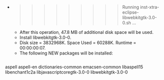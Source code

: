 * >>>>>>>>> Running inst-xtra-eclipse-libwebkitgtk-3.0-0.sh ...
  * After this operation, 47.8 MB of additional disk space will be used.
  * Install libwebkitgtk-3.0-0.
  * Disk size = 3832968K. Space Used = 60288K. Runtime = 00:00:00:07.
  * The following NEW packages will be installed:
  ```bash
aspell aspell-en dictionaries-common emacsen-common libaspell15
libenchant1c2a libjavascriptcoregtk-3.0-0 libwebkitgtk-3.0-0
  ```
